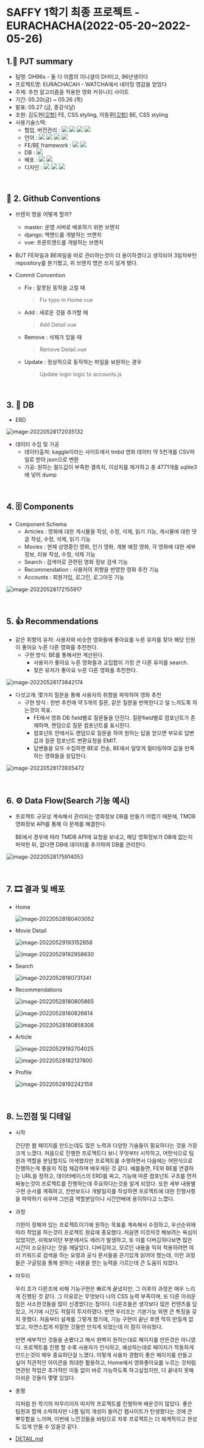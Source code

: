 # SAFFY 1학기 최종 프로젝트 - EURACHACHA(2022-05-20~2022-05-26)

## 1.:ledger: PJT summary

- 팀명: DH96s - 둘 다 이름의 이니셜이 DH이고, 96년생이다
- 프로젝트명: EURACHACAH - WATCHA에서 네이밍 영감을 얻었다
- 주제: 추천 알고리즘을 적용한 영화 커뮤니티 사이트
- 기간: 05.20(금) ~ 05.26 (목)
- 발표: 05.27 (금, 종강식날)
- 조원: 김도현[[깃헙](https://github.com/MoCCo329/fresh-tomatoes-vue)] FE, CSS styling, 이동환[[깃헙](https://github.com/onghwand/fresh-tomatoes-django)] BE, CSS styling
- 사용기술스택:
  - 협업, 버전관리 : <img src="https://img.shields.io/badge/git-F05032?style=for-the-badge&logo=git&logoColor=white"> <img src="https://img.shields.io/badge/github-181717?style=for-the-badge&logo=github&logoColor=white"> <img src="https://img.shields.io/badge/discord-5865F2?style=for-the-badge&logo=discord&logoColor=white"> <img src="https://img.shields.io/badge/Notion-000000?style=for-the-badge&logo=notion&logoColor=white">
  - 언어 : <img src="https://img.shields.io/badge/python-3776AB?style=for-the-badge&logo=python&logoColor=white"> <img src="https://img.shields.io/badge/JavaScript-F7DF1E?style=for-the-badge&logo=javascript&logoColor=white"> <img src="https://img.shields.io/badge/html5-E34F26?style=for-the-badge&logo=html5&logoColor=white"> <img src="https://img.shields.io/badge/CSS-1572B6?style=for-the-badge&logo=css3&logoColor=white">
  - FE/BE framework : <img src="https://img.shields.io/badge/Vue-4Fc08D?style=for-the-badge&logo=vue.js&logoColor=white"> <img src="https://img.shields.io/badge/django-092E20?style=for-the-badge&logo=django&logoColor=white">
  - DB : <img src="https://img.shields.io/badge/SQLite-003B57?style=for-the-badge&logo=sqlite&logoColor=white">
  - 배포 : <img src="https://img.shields.io/badge/Netlify-00C7B7?style=for-the-badge&logo=netlify&logoColor=white"> <img src="https://img.shields.io/badge/AmazonAWS-FF990B?style=for-the-badge&logo=amazonaws&logoColor=white">
  - 디자인 : <img src="https://img.shields.io/badge/Swagger-85EA2D?style=for-the-badge&logo=swagger&logoColor=white"> <img src="https://img.shields.io/badge/Bootstrap-79512B3?style=for-the-badge&logo=bootstrap&logoColor=white"> <img src="https://img.shields.io/badge/FontAwesome-528DD7?style=for-the-badge&logo=FontAwesome&logoColor=white">

<br>

## :handshake: 2. Github Conventions

- 브렌치 명을 어떻게 할까?
  - master: 운영 서버로 배포하기 위한 브랜치
  - django: 백엔드를 개발하는 브랜치
  - vue: 프론트엔드를 개발하는 브랜치

- BUT FE파일과 BE파일을 따로 관리하는것이 더 용이하겠다고 생각되어 3일차부턴 repository를 분기했고, 위 브렌치 명은 쓰지 않게 됐다.

- Commit Convention

  - Fix : 잘못된 동작을 고칠 때

    > Fix typo in Home.vue


  - Add : 새로운 것을 추가할 때

    > Add Detail.vue


  - Remove : 삭제가 있을 때

    > Remove Detail.vue


  - Update : 정상적으로 동작하는 파일을 보완하는 경우

    > Update login logic to accounts.js

<br>

## 3. :dolphin: DB

- ERD

![image-20220528172035132](README.assets/image-20220528172035132.png)

- 데이터 수집 및 가공
  - 데이터출처: kaggle이라는 사이트에서 tmbd 영화 데이터 약 5천개를 CSV파일로 받아 json으로 변환
  - 가공: 원하는 필드값이 부족한 결측치, 이상치를 제거하고 총 4771개를 sqlite3에 넣어 dump

<br>

## 4. :file_cabinet: Components

- Component Schema
  - Articles : 영화에 대한 게시물을 작성, 수정, 삭제, 읽기 기능, 게시물에 대한 댓글 작성, 수정, 삭제, 읽기 기능
  - Movies : 현재 상영중인 영화, 인기 영화, 개봉 예정 영화, 각 영화에 대한 세부 정보, 리뷰 작성, 수정, 삭제 기능
  - Search : 검색어로 관련된 영화 정보 검색 기능
  - Recommendation : 사용자의 취향을 반영한 영화 추천 기능
  - Accounts : 회원가입, 로그인, 로그아웃 기능


![image-20220528172155917](README.assets/image-20220528172155917.png)

<br>

## 5. :thumbsup: Recommendations

- 같은 취향의 유저: 사용자와 비슷한 영화들에 좋아요를 누른 유저를 찾아 해당 인원이 좋아요 누른 다른 영화를 추천한다.
  - 구현 방식: BE를 통해서만 계산된다.
    - 사용자가 좋아요 누른 영화들과 교집합이 가장 큰 다른 유저를 search.
    - 찾은 유저가 좋아요 누른 다른 영화를 추천한다.

![image-20220528173842174](README.assets/image-20220528173842174.png)

- 다섯고개: 몇가지 질문을 통해 사용자의 취향을 파악하여 영화 추천
  - 구현 방식 : 한번 추천에 약 5개의 질문, 같은 질문을 반복한다고 덜 느끼도록 하는것이 목표.
    - FE에서 영화 DB field별로 질문들을 던진다. 질문field별로 컴포넌트가 존재하며, 랜덤으로 질문 컴포넌트를 표시한다.
    - 컴포넌트 안에서도 랜덤으로 질문을 하여 원하는 답을 얻으면 부모로 답변값과 질문 컴포넌트 변환요청을 EMIT.
    - 답변들을 모두 수집하면 BE로 전송, BE에서 알맞게 필터링하여 값을 만족하는 영화들을 응답한다.

![image-20220528173935472](README.assets/image-20220528173935472.png)

<br>

## 6. :gear: Data Flow(Search 기능 예시)

- 프로젝트 규모상 계속해서 관리되는 영화정보 DB를 만들기 어렵기 때문에, TMDB 영화정보 API를 통해 이 문제를 해결한다.

  BE에서 경우에 따라 TMDB API에 요청을 보내고, 해당 영화정보가 DB에 없는지 파악한 뒤, 없다면 DB에 데이터를 추가하여 DB를 관리한다.

![image-20220528175914053](README.assets/image-20220528175914053.png)

<br>

## 7. :film_strip: 결과 및 배포

- Home

  ![image-20220528180403052](README.assets/image-20220528180403052.png)

- Movie Detail

  ![image-20220529193152658](README.assets/image-20220529193152658.png)

  ![image-20220529192958630](README.assets/image-20220529192958630.png)

- Search

  ![image-20220528180731341](README.assets/image-20220528180731341.png)

- Recommendations

  ![image-20220528180805865](README.assets/image-20220528180805865.png)

  ![image-20220528180826614](README.assets/image-20220528180826614.png)

  ![image-20220528180858306](README.assets/image-20220528180858306.png)

- Article

  ![image-20220529192704025](README.assets/image-20220529192704025.png)

  ![image-20220528182137800](README.assets/image-20220528182137800.png)

- Profile

  ![image-20220528192242159](README.assets/image-20220528192242159.png)

<br>

## 8. 느낀점 및 디테일

- 시작

  간단한 웹 페이지를 만드는데도 많은 노력과 다양한 기술들이 필요하다는 것을 가장 크게 느꼈다. 처음으로 진행한 프로젝트다 보니 무엇부터 시작하고, 어떤식으로 팀원과 역할을 분담할지도 어색했지만 프로젝트를 수행하면서 다음에는 어떤식으로 진행하는게 좋을지 직접 체감하며 배우게된 것 같다. 예를들면, FE와 BE를 연결하는 URL을 정하고, 데이터베이스의 ERD를 짜고, 기능에 따른 컴포넌트 구조를 먼저 짜놓는것이 프로젝트를 진행하는데 주요하다는것을 알게 되었다. 또한 세부 내용별 구현 순서를 계획하고, 칸반보드나 개발일지를 작성하면 프로젝트에 대한 진행사항을 파악하기 쉬우며 그만큼 역할분담이나 시간안배에 용이하다고 느꼈다. 

- 과정

  기한이 정해져 있는 프로젝트이기에 원하는 목표를 계속해서 수정하고, 우선순위에 따라 작업을 하는것이 프로젝트 완료에 중요했다. 처음엔 이것저것 해보려는 욕심이 있었지만, 쉬워보이던 부분에서도 에러가 발생하고, 또 이를 디버깅하다보면 많은 시간이 소요된다는 것을 깨달았다. 디버깅하고, 모르던 내용을 익혀 적용하려면 여러 키워드로 검색을 하는 요령과 공식 문서들을 끈기있게 읽어야 했는데, 이런 과정들은 구글링을 통해 원하는 내용을 얻는 능력을 기르는데 큰 도움이 되었다.

- 마무리

  우리 조가 다른조에 비해 기능구현은 빠르게 끝냈지만, 그 이후의 과정은 매우 느리게 진행된 것 같다. 그 이유로는 무엇보다 나의 CSS 능력 부족이며, 또 다른 아쉬운점은 사소한것들을 많이 신경썼다는 점이다. 다른조들은 생각보다 많은 컨텐츠를 담았고, 거기에 시간도 적절히 투자하였다. 반면 우리조는 기본기능 외엔 큰 특징을 갖지 못했다. 처음부터 설계를 그렇게 했기에, 기능 구현이 끝난 후엔 딱히 만질게 없었고, 자연스럽게 자잘한 것들만 만지게 되었는데 이 점이 아쉬웠다.

  반면 세부적인 것들을 손봤다고 해서 완벽히 원하는대로 페이지를 만든것은 아니였다. 프로젝트를 진행 할 수록 사용자가 인식하고, 예상하는데로 페이지가 작동하게 만드는것이 매우 중요하단걸 느꼈다. 이렇게 사용자 경험이 좋은 페이지를 만들고 싶어 직관적인 아이콘을 최대한 활용하고, Home에서 영화좋아요를 누르는 것처럼 연관된 작업은 추가적인 이동 없이 바로 가능하도록 하고싶었지만, 다 끝내지 못해 아쉬운 것들이 몇몇 있었다.

- 총평

  이처럼 한 학기의 마무리이자 마지막 프로젝트를 진행하며 배운것이 많았다. 좋은 팀원과 함께 소박하지만 나름 팀의 개성이 들어간 왭사이트가 탄생했다는 것에 큰 뿌듯함을 느끼며, 이번에 느낀것들을 바탕으로 차후 프로젝트는 더 체계적이고 완성도 있게 만들 수 있을것 같다.

- [DETAIL.md](./DETAIL.md)
